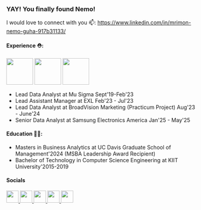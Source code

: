 ### YAY! You finally found Nemo!
I would love to connect with you 📫: https://www.linkedin.com/in/mrimon-nemo-guha-917b31133/

#### Experience ⛑:
<picture> <img src="https://upload.wikimedia.org/wikipedia/commons/9/9e/Mu_sigma_logo.jpg?20111002162632" width="70" height="70" /> </picture>   <picture> <img src="https://upload.wikimedia.org/wikipedia/en/thumb/2/27/EXL_Service_logo.svg/1200px-EXL_Service_logo.svg.png" width="70" height="70" /> </picture>   <picture> <img src="https://broadvisionmarketing.com/wp-content/uploads/2019/03/BVM-Logo-2019-Final.png" width="70" height="70" /> </picture>

- Lead Data Analyst at Mu Sigma Sept'19-Feb'23 
- Lead Assistant Manager at EXL Feb'23 - Jul'23
- Lead Data Analyst at BroadVision Marketing (Practicum Project) Aug'23 - June'24
- Senior Data Analyst at Samsung Electronics America Jan'25 - May'25 

#### Education 👨‍🎓:
- Masters in Business Analytics at UC Davis Graduate School of Management'2024 (MSBA Leadership Award Recipient)
- Bachelor of Technology in Computer Science Engineering at KIIT University'2015-2019
#### Socials

<p align="left">
  <a href="mailto:mrimong@gmail.com" target="_blank" rel="noreferrer">
        <picture>
            <source media="(prefers-color-scheme: dark)" srcset="https://cdn.worldvectorlogo.com/logos/google-icon-1.svg" />
            <source media="(prefers-color-scheme: light)" srcset="https://cdn.worldvectorlogo.com/logos/google-icon-1.svg" />
            <img src="https://cdn.worldvectorlogo.com/logos/google-icon-1.svg" width="32" height="32" />
        </picture>
    </a>
  <a href="https://www.github.com/mrimong" target="_blank" rel="noreferrer">
    <picture> 
      <source media="(prefers-color-scheme: dark)" srcset="https://raw.githubusercontent.com/danielcranney/readme-generator/main/public/icons/socials/github-dark.svg" /> <source media="(prefers-color-scheme: light)" srcset="https://raw.githubusercontent.com/danielcranney/readme-generator/main/public/icons/socials/github.svg" /> <img src="https://raw.githubusercontent.com/danielcranney/readme-generator/main/public/icons/socials/github.svg" width="32" height="32" />
    </picture> 
  </a>
  <a href="https://www.linkedin.com/in/mrimon-nemo-guha-917b31133/" target="_blank" rel="noreferrer"> <picture> <source media="(prefers-color-scheme: dark)" srcset="https://raw.githubusercontent.com/danielcranney/readme-generator/main/public/icons/socials/linkedin-dark.svg" /> <source media="(prefers-color-scheme: light)" srcset="https://raw.githubusercontent.com/danielcranney/readme-generator/main/public/icons/socials/linkedin.svg" /> <img src="https://raw.githubusercontent.com/danielcranney/readme-generator/main/public/icons/socials/linkedin.svg" width="32" height="32" /> </picture> 
</a>
  <a href="https://public.tableau.com/app/profile/mrimon101/vizzes" target="_blank" rel="noreferrer">
            <picture>
                <source media="(prefers-color-scheme: dark)" srcset="https://www.svgrepo.com/show/354428/tableau-icon.svg" />
                <source media="(prefers-color-scheme: light)" srcset="https://www.svgrepo.com/show/354428/tableau-icon.svg" />
                <img src="https://www.svgrepo.com/show/354428/tableau-icon.svg" width="32" height="32" />
            </picture>
        </a>
        <a href="https://www.youtube.com/@Mrimon101/videos" target="_blank" rel="noreferrer">
            <picture>
                <source media="(prefers-color-scheme: dark)" srcset="https://raw.githubusercontent.com/danielcranney/readme-generator/main/public/icons/socials/youtube-dark.svg" />
                <source media="(prefers-color-scheme: light)" srcset="https://raw.githubusercontent.com/danielcranney/readme-generator/main/public/icons/socials/youtube.svg" />
                <img src="https://raw.githubusercontent.com/danielcranney/readme-generator/main/public/icons/socials/youtube.svg" width="32" height="32" />
            </picture>
        </a>
</p>
